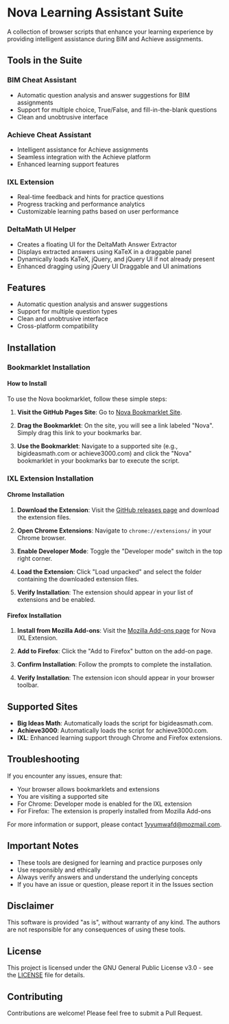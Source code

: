 # Nova Learning Assistant Suite

A collection of browser scripts that enhance your learning experience by providing intelligent assistance during BIM and Achieve assignments.

## Tools in the Suite

### BIM Cheat Assistant
- Automatic question analysis and answer suggestions for BIM assignments
- Support for multiple choice, True/False, and fill-in-the-blank questions
- Clean and unobtrusive interface

### Achieve Cheat Assistant
- Intelligent assistance for Achieve assignments
- Seamless integration with the Achieve platform
- Enhanced learning support features

### IXL Extension
- Real-time feedback and hints for practice questions
- Progress tracking and performance analytics
- Customizable learning paths based on user performance

### DeltaMath UI Helper
- Creates a floating UI for the DeltaMath Answer Extractor
- Displays extracted answers using KaTeX in a draggable panel
- Dynamically loads KaTeX, jQuery, and jQuery UI if not already present
- Enhanced dragging using jQuery UI Draggable and UI animations

## Features

- Automatic question analysis and answer suggestions
- Support for multiple question types
- Clean and unobtrusive interface
- Cross-platform compatibility

## Installation

### Bookmarklet Installation

#### How to Install

To use the Nova bookmarklet, follow these simple steps:

1. **Visit the GitHub Pages Site**: Go to [Nova Bookmarklet Site](https://cpmjaguar1234.github.io/nova).

2. **Drag the Bookmarklet**: On the site, you will see a link labeled "Nova". Simply drag this link to your bookmarks bar.

3. **Use the Bookmarklet**: Navigate to a supported site (e.g., bigideasmath.com or achieve3000.com) and click the "Nova" bookmarklet in your bookmarks bar to execute the script.

### IXL Extension Installation

#### Chrome Installation

1. **Download the Extension**: Visit the [GitHub releases page](https://github.com/Cpmjaguar1234/nova/releases/tag/v1.0.0) and download the extension files.

2. **Open Chrome Extensions**: Navigate to `chrome://extensions/` in your Chrome browser.

3. **Enable Developer Mode**: Toggle the "Developer mode" switch in the top right corner.

4. **Load the Extension**: Click "Load unpacked" and select the folder containing the downloaded extension files.

5. **Verify Installation**: The extension should appear in your list of extensions and be enabled.

#### Firefox Installation

1. **Install from Mozilla Add-ons**: Visit the [Mozilla Add-ons page](https://addons.mozilla.org/en-US/firefox/addon/nova-ixl-extension/) for Nova IXL Extension.

2. **Add to Firefox**: Click the "Add to Firefox" button on the add-on page.

3. **Confirm Installation**: Follow the prompts to complete the installation.

4. **Verify Installation**: The extension icon should appear in your browser toolbar.

## Supported Sites

- **Big Ideas Math**: Automatically loads the script for bigideasmath.com.
- **Achieve3000**: Automatically loads the script for achieve3000.com.
- **IXL**: Enhanced learning support through Chrome and Firefox extensions.

## Troubleshooting

If you encounter any issues, ensure that:
- Your browser allows bookmarklets and extensions
- You are visiting a supported site
- For Chrome: Developer mode is enabled for the IXL extension
- For Firefox: The extension is properly installed from Mozilla Add-ons

For more information or support, please contact [1yyumwafd@mozmail.com](mailto:1yyumwafd@mozmail.com).

## Important Notes

- These tools are designed for learning and practice purposes only
- Use responsibly and ethically
- Always verify answers and understand the underlying concepts
- If you have an issue or question, please report it in the Issues section

## Disclaimer

This software is provided "as is", without warranty of any kind. The authors are not responsible for any consequences of using these tools.

## License

This project is licensed under the GNU General Public License v3.0 - see the [LICENSE](LICENSE) file for details.

## Contributing

Contributions are welcome! Please feel free to submit a Pull Request.
